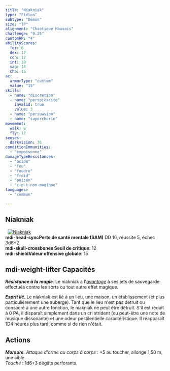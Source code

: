 ```yaml
---
title: "Niakniak"
type: "Fiélon"
subtype: "Démon"
size: "TP"
alignment: "Chaotique Mauvais"
challenge: "0.25"
customHP: "4"
abilityScores:
  for: 6
  dex: 17
  con: 12
  int: 10
  sag: 14
  cha: 15
ac:
  armorType: "custom"
  value: "15"
skills:
  - name: "discretion"
  - name: "perspicacite"
    invalid: true
    value: 3
  - name: "persuasion"
  - name: "supercherie"
movement:
  walk: 6
  fly: 12
senses:
  darkvision: 36
conditionImmunities:
  - "empoisonne"
damageTypeResistances:
  - "acide"
  - "feu"
  - "foudre"
  - "froid"
  - "poison"
  - "c-p-t-non-magique"
languages:
  - "commun"

---
```

## Niakniak
&nbsp;
[![Niakniak](https://www.douaratil.fr/illustrations/fielon/niakniak300.jpeg)](https://www.douaratil.fr/illustrations/fielon/niakniak.jpeg)  
**<v-icon>mdi-head-sync</v-icon>Perte de santé mentale (SAM)** DD 16, réussite 5, échec 3d6+2.   
**<v-icon>mdi-skull-crossbones</v-icon> Seuil de critique**: 12      
**<v-icon>mdi-shield</v-icon>Valeur offensive globale**: 15   
## <v-icon>mdi-weight-lifter</v-icon> Capacités
_**Résistance à la magie**_. Le niakniak a l'[_avantage_](/utiliser-les-caracteristiques/#avantage-et-desavantage) à ses jets de sauvegarde effectués contre les sorts ou tout autre effet magique.

_**Esprit lié**_. Le niakniak est lié à un lieu, une maison, un établissement (et plus particulièrement une auberge). Tant que le lieu n'est pas détruit ou consacré à une autre fonction, le niakniak ne peut être détruit. S'il est réduit à 0 PA, il disparaît simplement dans un cri strident (ou peut-être une note de musique dissonante) et une odeur pestilentielle caractéristique. Il réapparaît 1D4 heures plus tard, comme si de rien n'était.

## Actions
_**Morsure**_. _Attaque d'arme au corps à corps_ : +5 au toucher, allonge 1,50 m, une cible.  
_Touché_ : 1d6+3 dégâts perforants.
